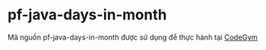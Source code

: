 # pf-java-days-in-month
Mã nguồn pf-java-days-in-month được sử dụng để thực hành tại [CodeGym](https://codegym.vn)
